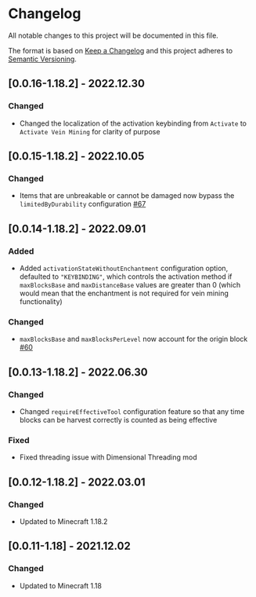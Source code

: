 # Changelog
All notable changes to this project will be documented in this file.

The format is based on [Keep a Changelog](http://keepachangelog.com/en/1.0.0/) and this project adheres to [Semantic Versioning](https://semver.org/).

## [0.0.16-1.18.2] - 2022.12.30
### Changed
- Changed the localization of the activation keybinding from `Activate` to `Activate Vein Mining` for clarity of purpose

## [0.0.15-1.18.2] - 2022.10.05
### Changed
- Items that are unbreakable or cannot be damaged now bypass the `limitedByDurability` configuration [#67](https://github.com/illusivesoulworks/veinmining/issues/67)

## [0.0.14-1.18.2] - 2022.09.01
### Added
- Added `activationStateWithoutEnchantment` configuration option, defaulted to `"KEYBINDING"`, which controls the
  activation method if `maxBlocksBase` and `maxDistanceBase` values are greater than 0 (which would mean that the
  enchantment is not required for vein mining functionality)
### Changed
- `maxBlocksBase` and `maxBlocksPerLevel` now account for the origin block [#60](https://github.com/TheIllusiveC4/VeinMining/issues/60)

## [0.0.13-1.18.2] - 2022.06.30
### Changed
- Changed `requireEffectiveTool` configuration feature so that any time blocks can be harvest correctly is counted as being effective
### Fixed
- Fixed threading issue with Dimensional Threading mod

## [0.0.12-1.18.2] - 2022.03.01
### Changed
- Updated to Minecraft 1.18.2

## [0.0.11-1.18] - 2021.12.02
### Changed
- Updated to Minecraft 1.18
